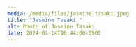 ```yaml
---
media: /media/files/jasmine-tasaki.jpeg
title: "Jasmine Tasaki "
alt: Photo of Jasmine Tasaki
date: 2024-03-14T16:44:00-0500
---
```

